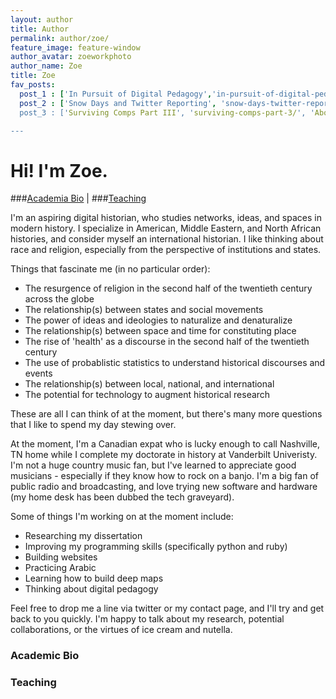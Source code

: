 ```yaml
---
layout: author
title: Author
permalink: author/zoe/
feature_image: feature-window
author_avatar: zoeworkphoto
author_name: Zoe
title: Zoe 
fav_posts:
  post_1 : ['In Pursuit of Digital Pedagogy','in-pursuit-of-digital-pedagogy/', 'Interested in teaching and digital tools? Check out the beginning of a series I produced for the Vanderbilt Institute of Digital Learning on digital pedagogy.']
  post_2 : ['Snow Days and Twitter Reporting', 'snow-days-twitter-reporting/', My first foray into network analysis using Twitter and Snowpocalypse of 2015 in Tennessee.']
  post_3 : ['Surviving Comps Part III', 'surviving-comps-part-3/', 'About to sit your comprehensive exams? Learn how I survived and how you might thrive.']

---
```


# Hi! I'm Zoe.

###[Academia Bio](#academiabio) | ###[Teaching](#teaching)


I'm an aspiring digital historian, who studies networks, ideas, and spaces in modern history. I specialize in American, Middle Eastern, and North African histories, and consider myself an international historian. I like thinking about race and religion, especially from the perspective of institutions and states. 

Things that fascinate me (in no particular order):

* The resurgence of religion in the second half of the twentieth century across the globe
* The relationship(s) between states and social movements
* The power of ideas and ideologies to naturalize and denaturalize 
* The relationship(s) between space and time for constituting place
* The rise of 'health' as a discourse in the second half of the twentieth century
* The use of probablistic statistics to understand historical discourses and events
* The relationship(s) between local, national, and international
* The potential for technology to augment historical research

These are all I can think of at the moment, but there's many more questions that I like to spend my day stewing over. 

At the moment, I'm a Canadian expat who is lucky enough to call Nashville, TN home while I complete my doctorate in history at Vanderbilt Univeristy. I'm not a huge country music fan, but I've learned to appreciate good musicians - especially if they know how to rock on a banjo. I'm a big fan of public radio and broadcasting, and love trying new software and hardware (my home desk has been dubbed the tech graveyard).

Some of things I'm working on at the moment include:

* Researching my dissertation
* Improving my programming skills (specifically python and ruby)
* Building websites
* Practicing Arabic 
* Learning how to build deep maps
* Thinking about digital pedagogy

Feel free to drop me a line via twitter or my contact page, and I'll try and get back to you quickly. I'm happy to talk about my research, potential collaborations, or the virtues of ice cream and nutella. 

### <a name="academiabio"></a> Academic Bio 

### <a name="teaching"></a> Teaching






